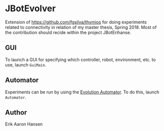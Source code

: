 # JBotEvolver
Extension of https://github.com/fgsilva/thymios for doing experiments related to connectivity in relation of my master thesis, Spring 2018.
Most of the contribution should recide within the project JBotErihanse.

## GUI
To launch a GUI for specifying which controller, robot, environment, etc. to use,
launch `GuiMain`.

## Automator
Experiments can be run by using the [Evolution Automator](https://github.com/BioMachinesLab/jbotevolver/wiki/Evolution-Automator).
To do this, launch `Automator`.

## Author
Erik Aaron Hansen